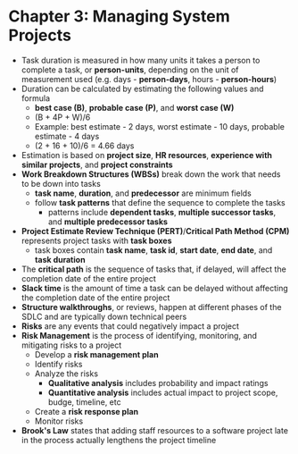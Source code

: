# Chapter 3: Managing System Projects

- Task duration is measured in how many units it takes a person to complete a task, or **person-units**, depending on the unit of measurement used (e.g. days - **person-days**, hours - **person-hours**)
- Duration can be calculated by estimating the following values and formula
  - **best case (B)**, **probable case (P)**, and **worst case (W)**
  - (B + 4P + W)/6
  - Example: best estimate - 2 days, worst estimate - 10 days, probable estimate - 4 days
  - (2 + 16 + 10)/6 = 4.66 days
- Estimation is based on **project size**, **HR resources**, **experience with similar projects**, and **project constraints**
- **Work Breakdown Structures (WBSs)** break down the work that needs to be down into tasks
  - **task name**, **duration**, and **predecessor** are minimum fields
  - follow **task patterns** that define the sequence to complete the tasks
    - patterns include **dependent tasks**, **multiple successor tasks**, and **multiple predecessor tasks**
- **Project Estimate Review Technique (PERT)**/**Critical Path Method (CPM)** represents project tasks with **task boxes**
  - task boxes contain **task name**, **task id**, **start date**, **end date**, and **task duration**
- The **critical path** is the sequence of tasks that, if delayed, will affect the completion date of the entire project
- **Slack time** is the amount of time a task can be delayed without affecting the completion date of the entire project
- **Structure walkthroughs**, or reviews, happen at different phases of the SDLC and are typically down technical peers
- **Risks** are any events that could negatively impact a project
- **Risk Management** is the process of identifying, monitoring, and mitigating risks to a project
  - Develop a **risk management plan**
  - Identify risks
  - Analyze the risks
    - **Qualitative analysis** includes probability and impact ratings
    - **Quantitative analysis** includes actual impact to project scope, budge, timeline, etc
  - Create a **risk response plan**
  - Monitor risks
- **Brook's Law** states that adding staff resources to a software project late in the process actually lengthens the project timeline

